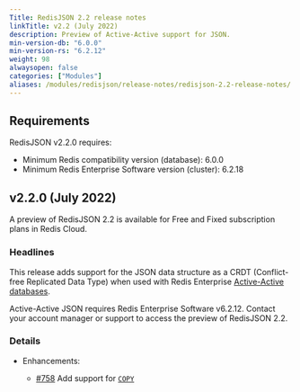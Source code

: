 ```yaml
---
Title: RedisJSON 2.2 release notes
linkTitle: v2.2 (July 2022)
description: Preview of Active-Active support for JSON.
min-version-db: "6.0.0"
min-version-rs: "6.2.12"
weight: 98
alwaysopen: false
categories: ["Modules"]
aliases: /modules/redisjson/release-notes/redisjson-2.2-release-notes/
---
```

## Requirements

RedisJSON v2.2.0 requires:

- Minimum Redis compatibility version (database): 6.0.0
- Minimum Redis Enterprise Software version (cluster): 6.2.18

## v2.2.0 (July 2022)

A preview of RedisJSON 2.2 is available for Free and Fixed subscription plans in Redis Cloud.

### Headlines

This release adds support for the JSON data structure as a CRDT (Conflict-free Replicated Data Type) when used with Redis Enterprise [Active-Active databases](https://docs.redis.com/latest/modules/redisjson/active-active/).

Active-Active JSON requires Redis Enterprise Software v6.2.12. Contact your account manager or support to access the preview of RedisJSON 2.2. 

### Details

- Enhancements:

  - [#758](https://github.com/RedisJSON/RedisJSON/pull/758) Add support for [`COPY`](https://redis.io/commands/copy/)

